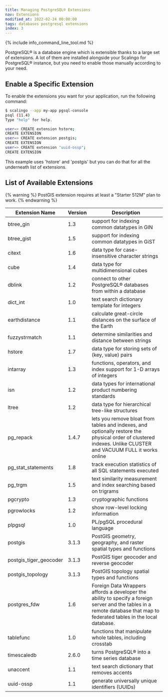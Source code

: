 ```yaml
---
title: Managing PostgreSQL® Extensions
nav: Extensions
modified_at: 2022-02-24 00:00:00
tags: databases postgresql extensions
index: 3
---
```


{% include info_command_line_tool.md %}

PostgreSQL® is a database engine which is extensible thanks to
a large set of extensions. A lot of them are installed alongside
your Scalingo for PostgreSQL® instance, but you need to enable those manually according
to your need.

## Enable a Specific Extension

To enable the extensions you want for your application, run the following
command:

```bash
$ scalingo --app my-app pgsql-console
psql (11.4)
Type "help" for help.

user=> CREATE extension hstore;
CREATE EXTENSION
user=> CREATE extension postgis;
CREATE EXTENSION
user=> CREATE extension "uuid-ossp";
CREATE EXTENSION
```

This example uses 'hstore' and 'postgis' but you can do that for all the
underneath list of extensions.

## List of Available Extensions

{% warning %}
PostGIS extension requires at least a "Starter 512M" plan to work.
{% endwarning %}

<div class="overflow-horizontal-content">
	<table>
		<thead>
			<tr>
				<th>Extension Name</th>
				<th>Version</th>
				<th>Description</th>
			</tr>
		</thead>
		<tbody>
			<tr>
				<td>btree_gin</td>
				<td>1.3</td>
				<td>support for indexing common datatypes in GIN</td>
			</tr>
			<tr>
				<td>btree_gist</td>
				<td>1.5</td>
				<td>support for indexing common datatypes in GiST</td>
			</tr>
			<tr>
				<td>citext</td>
				<td>1.6</td>
				<td>data type for case-insensitive character strings</td>
			</tr>
			<tr>
				<td>cube</td>
				<td>1.4</td>
				<td>data type for multidimensional cubes</td>
			</tr>
			<tr>
				<td>dblink</td>
				<td>1.2</td>
				<td>connect to other PostgreSQL® databases from within a database</td>
			</tr>
			<tr>
				<td>dict_int</td>
				<td>1.0</td>
				<td>text search dictionary template for integers</td>
			</tr>
			<tr>
				<td>earthdistance</td>
				<td>1.1</td>
				<td>calculate great-circle distances on the surface of the Earth</td>
			</tr>
			<tr>
				<td>fuzzystrmatch</td>
				<td>1.1</td>
				<td>determine similarities and distance between strings</td>
			</tr>
			<tr>
				<td>hstore</td>
				<td>1.7</td>
				<td>data type for storing sets of (key, value) pairs</td>
			</tr>
			<tr>
				<td>intarray</td>
				<td>1.3</td>
				<td>functions, operators, and index support for 1-D arrays of integers</td>
			</tr>
			<tr>
				<td>isn</td>
				<td>1.2</td>
				<td>data types for international product numbering standards</td>
			</tr>
			<tr>
				<td>ltree</td>
				<td>1.2</td>
				<td>data type for hierarchical tree-like structures</td>
			</tr>
			<tr>
				<td>pg_repack</td>
				<td>1.4.7</td>
				<td>lets you remove bloat from tables and indexes, and optionally restore the physical order of clustered indexes. Unlike CLUSTER and VACUUM FULL it works online</td>
			</tr>
			<tr>
				<td>pg_stat_statements</td>
				<td>1.8</td>
				<td>track execution statistics of all SQL statements executed</td>
			</tr>
			<tr>
				<td>pg_trgm</td>
				<td>1.5</td>
				<td>text similarity measurement and index searching based on trigrams</td>
			</tr>
			<tr>
				<td>pgcrypto</td>
				<td>1.3</td>
				<td>cryptographic functions</td>
			</tr>
			<tr>
				<td>pgrowlocks</td>
				<td>1.2</td>
				<td>show row-level locking information</td>
			</tr>
			<tr>
				<td>plpgsql</td>
				<td>1.0</td>
				<td>PL/pgSQL procedural language</td>
			</tr>
			<tr>
				<td>postgis</td>
				<td>3.1.3</td>
				<td>PostGIS geometry, geography, and raster spatial types and functions</td>
			</tr>
			<tr>
				<td>postgis_tiger_geocoder</td>
				<td>3.1.3</td>
				<td>PostGIS tiger geocoder and reverse geocoder</td>
			</tr>
			<tr>
				<td>postgis_topology</td>
				<td>3.1.3</td>
				<td>PostGIS topology spatial types and functions</td>
			</tr>
			<tr>
				<td>postgres_fdw</td>
				<td>1.6</td>
				<td>Foreign Data Wrappers affords a developer the ability to specify a foreign server and the tables in a remote database that map to federated tables in the local database.</td>
			</tr>
			<tr>
				<td>tablefunc</td>
				<td>1.0</td>
				<td>functions that manipulate whole tables, including crosstab</td>
			</tr>
			<tr>
				<td>timescaledb</td>
				<td>2.6.0</td>
				<td>turns PostgreSQL® into a time series database</td>
			</tr>
			<tr>
				<td>unaccent</td>
				<td>1.1</td>
				<td>text search dictionary that removes accents</td>
			</tr>
			<tr>
				<td>uuid-ossp</td>
				<td>1.1</td>
				<td>generate universally unique identifiers (UUIDs)</td>
			</tr>
		</tbody>
	</table>
</div>

